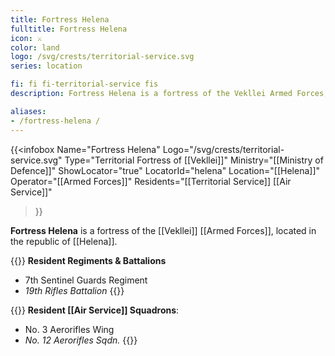 ```yaml
---
title: Fortress Helena
fulltitle: Fortress Helena
icon: ⚔️
color: land
logo: /svg/crests/territorial-service.svg
series: location

fi: fi fi-territorial-service fis
description: Fortress Helena is a fortress of the Vekllei Armed Forces, located in the republic of Helena.

aliases:
- /fortress-helena /
---
```

{{<infobox
	 Name="Fortress Helena"
	 Logo="/svg/crests/territorial-service.svg"
	 Type="Territorial Fortress of [[Vekllei]]"
	 Ministry="[[Ministry of Defence]]"
	 ShowLocator="true"
	 LocatorId="helena"
	 Location="[[Helena]]"
     Operator="[[Armed Forces]]"
     Residents="[[Territorial Service]] [[Air Service]]"
 >}}

**Fortress Helena** is a fortress of the [[Vekllei]] [[Armed Forces]], located in the republic of [[Helena]].

{{<note table>}}
**Resident Regiments & Battalions**

* 7th Sentinel Guards Regiment
* *19th Rifles Battalion*
{{</note>}}

{{<note table>}}
**Resident [[Air Service]] Squadrons**:

* No. 3 Aerorifles Wing
* *No. 12 Aerorifles Sqdn.*
{{</note>}}